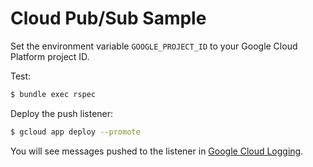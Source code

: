 # Cloud Pub/Sub Sample

Set the environment variable `GOOGLE_PROJECT_ID` to your Google Cloud
Platform project ID.

Test:

```bash
$ bundle exec rspec
```

Deploy the push listener:

```bash
$ gcloud app deploy --promote
```

You will see messages pushed to the listener in
[Google Cloud Logging](https://cloud.google.com/logging/docs/).

